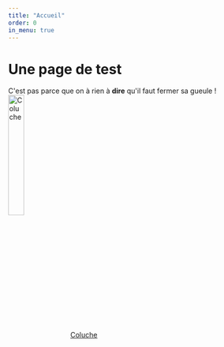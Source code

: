 ```yaml
---
title: "Accueil"
order: 0
in_menu: true
---
```

<!doctype html>
<html lang="fr">
  <head>
    <meta charset="utf-8" />
    <meta name="viewport" content="width=device-width" />
    <title>Mon site de test</title>
  </head>
  <body>
    <h1> Une page de test</h1>
C'est pas parce que on à rien à  <strong>dire</strong>  qu'il faut fermer sa gueule !
<a href='https://www.hebergeur-image.com/'><img src='https://www.hebergeur-image.com/upload/109.208.246.164-66c879922baf9.jpg'/ alt="Coluche" align="center" height="25%" width="25%">Coluche</a>
  </body>
</html> 